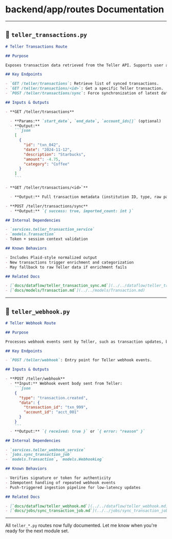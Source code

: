 # backend/app/routes Documentation

---

## 📘 `teller_transactions.py`

````markdown
# Teller Transactions Route

## Purpose

Exposes transaction data retrieved from the Teller API. Supports user access to synced financial activity including filtering, syncing, and transaction lookup.

## Key Endpoints

- `GET /teller/transactions`: Retrieve list of synced transactions.
- `GET /teller/transactions/<id>`: Get a specific Teller transaction.
- `POST /teller/transactions/sync`: Force synchronization of latest data.

## Inputs & Outputs

- **GET /teller/transactions**

  - **Params:** `start_date`, `end_date`, `account_ids[]` (optional)
  - **Output:**
    ```json
    [
      {
        "id": "txn_042",
        "date": "2024-11-12",
        "description": "Starbucks",
        "amount": -4.75,
        "category": "Coffee"
      }
    ]
    ```

- **GET /teller/transactions/<id>`**

  - **Output:** Full transaction metadata (institution ID, type, raw payload)

- **POST /teller/transactions/sync**
  - **Output:** `{ success: true, imported_count: int }`

## Internal Dependencies

- `services.teller_transaction_service`
- `models.Transaction`
- Token + session context validation

## Known Behaviors

- Includes Plaid-style normalized output
- New transactions trigger enrichment and categorization
- May fallback to raw Teller data if enrichment fails

## Related Docs

- [`docs/dataflow/teller_transaction_sync.md`](../../dataflow/teller_transaction_sync.md)
- [`docs/models/Transaction.md`](../../models/Transaction.md)
````

---

## 📘 `teller_webhook.py`

````markdown
# Teller Webhook Route

## Purpose

Processes webhook events sent by Teller, such as transaction updates, balance changes, or account status changes. Responsible for triggering backend sync jobs and refreshing relevant user data.

## Key Endpoints

- `POST /teller/webhook`: Entry point for Teller webhook events.

## Inputs & Outputs

- **POST /teller/webhook**
  - **Input:** Webhook event body sent from Teller:
    ```json
    {
      "type": "transaction.created",
      "data": {
        "transaction_id": "txn_999",
        "account_id": "acct_001"
      }
    }
    ```
  - **Output:** `{ received: true }` or `{ error: "reason" }`

## Internal Dependencies

- `services.teller_webhook_service`
- `jobs.sync_transaction_job`
- `models.Transaction`, `models.WebhookLog`

## Known Behaviors

- Verifies signature or token for authenticity
- Idempotent handling of repeated webhook events
- Push-triggered ingestion pipeline for low-latency updates

## Related Docs

- [`docs/dataflow/teller_webhook.md`](../../dataflow/teller_webhook.md)
- [`docs/jobs/sync_transaction_job.md`](../../jobs/sync_transaction_job.md)
````

---

All `teller_*.py` routes now fully documented. Let me know when you're ready for the next module set.
